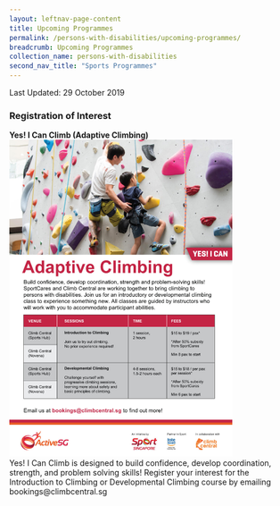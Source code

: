 ```yaml
---
layout: leftnav-page-content
title: Upcoming Programmes
permalink: /persons-with-disabilities/upcoming-programmes/
breadcrumb: Upcoming Programmes
collection_name: persons-with-disabilities
second_nav_title: "Sports Programmes"
---
```


Last Updated: 29 October 2019

### Registration of Interest

<P>
  <B>Yes! I Can Climb (Adaptive Climbing)</B><BR>
<img src="/images/YIC-Climbing.jpg" alt="Image" height="" width="400" alt="Yes! I Can Climb Registration of Interest Information"><BR>
Yes! I Can Climb is designed to build confidence, develop coordination, strength, and problem solving skills! Register your interest for the Introduction to Climbing or Developmental Climbing course by emailing bookings@climbcentral.sg</P>
